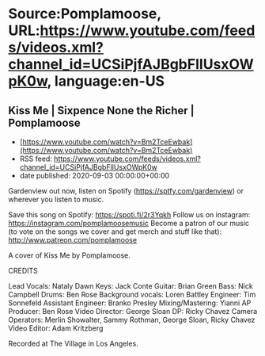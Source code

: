# Source:Pomplamoose, URL:https://www.youtube.com/feeds/videos.xml?channel_id=UCSiPjfAJBgbFlIUsxOWpK0w, language:en-US

## Kiss Me | Sixpence None the Richer | Pomplamoose
 - [https://www.youtube.com/watch?v=Bm2TceEwbak](https://www.youtube.com/watch?v=Bm2TceEwbak)
 - RSS feed: https://www.youtube.com/feeds/videos.xml?channel_id=UCSiPjfAJBgbFlIUsxOWpK0w
 - date published: 2020-09-03 00:00:00+00:00

Gardenview out now, listen on Spotify (https://sptfy.com/gardenview) or wherever you listen to music.

 Save this song on Spotify: https://spoti.fi/2r3Yqkh
Follow us on instagram: https://instagram.com/pomplamoosemusic
Become a patron of our music (to vote on the songs we cover and get merch and stuff like that): http://www.patreon.com/pomplamoose

A cover of Kiss Me by Pomplamoose.

CREDITS

Lead Vocals: Nataly Dawn
Keys: Jack Conte
Guitar: Brian Green 
Bass: Nick Campbell
Drums: Ben Rose
Background vocals: Loren Battley
Engineer: Tim Sonnefeld 
Assistant Engineer: Branko Presley
Mixing/Mastering: Yianni AP
Producer: Ben Rose
Video Director: George Sloan
DP: Ricky Chavez
Camera Operators: Merlin Showalter, Sammy Rothman, George Sloan, Ricky Chavez 
Video Editor: Adam Kritzberg

Recorded at The Village in Los Angeles.

